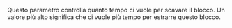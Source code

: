 Questo parametro controlla quanto tempo ci vuole per scavare il blocco. Un valore più alto significa che ci vuole più tempo per estrarre questo blocco.